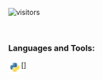 


![visitors](https://visitor-badge.glitch.me/badge?page_id=atakan9235.atakan9235)


<br />

### Languages and Tools:

[<img align="left" alt="python" width="26px" src="https://raw.githubusercontent.com/github/explore/80688e429a7d4ef2fca1e82350fe8e3517d3494d/topics/python/python.png" />]

<br />
